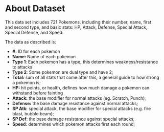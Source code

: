 # About Dataset

This data set includes 721 Pokemons, including their number, name, first and second type, and basic stats: HP, Attack, Defense, Special Attack, Special Defense, and Speed.

The data as described is:

- **#:** ID for each pokemon
- **Name:** Name of each pokemon
- **Type 1**: Each pokemon has a type, this determines weakness/resistance to attacks
- **Type 2**: Some pokemon are dual type and have 2;
- **Total:** sum of all stats that come after this, a general guide to how strong a pokemon is;
- **HP:** hit points, or health, defines how much damage a pokemon can withstand before fainting
- **Attack:** the base modifier for normal attacks (eg. Scratch, Punch);
- **Defense:** the base damage resistance against normal attacks;
- **SP Atk**: special attack, the base modifier for special attacks (e.g. fire blast, bubble beam);
- **SP Def**: the base damage resistance against special attacks;
- **Speed:** determines which pokemon attacks first each round;